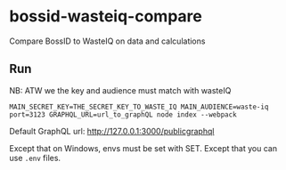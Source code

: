 # bossid-wasteiq-compare
Compare BossID to WasteIQ on data and calculations


## Run

NB: ATW we the key and audience must match with wasteIQ

```MAIN_SECRET_KEY=THE_SECRET_KEY_TO_WASTE_IQ MAIN_AUDIENCE=waste-iq port=3123 GRAPHQL_URL=url_to_graphQL node index --webpack```

Default GraphQL url: http://127.0.0.1:3000/publicgraphql

Except that on Windows, envs must be set with SET.   Except that you can use `.env` files.